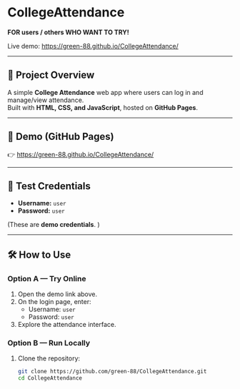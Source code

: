# CollegeAttendance

**FOR users / others WHO WANT TO TRY!**

Live demo: https://green-88.github.io/CollegeAttendance/

---

## 🚀 Project Overview

A simple **College Attendance** web app where users can log in and manage/view attendance.  
Built with **HTML, CSS, and JavaScript**, hosted on **GitHub Pages**.

---

## 🔗 Demo (GitHub Pages)

👉 https://green-88.github.io/CollegeAttendance/

---

## 🔐 Test Credentials

- **Username:** `user`  
- **Password:** `user`

(These are **demo credentials**. )

---

## 🛠️ How to Use

### Option A — Try Online
1. Open the demo link above.  
2. On the login page, enter:
   - Username: `user`
   - Password: `user`  
3. Explore the attendance interface.

### Option B — Run Locally
1. Clone the repository:
   ```bash
   git clone https://github.com/green-88/CollegeAttendance.git
   cd CollegeAttendance

